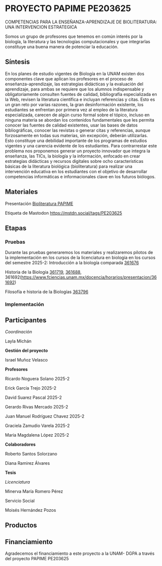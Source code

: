 # PROYECTO PAPIME PE203625
COMPETENCIAS PARA LA ENSEÑANZA-APRENDIZAJE DE BIOLITERATURA: UNA INTERVENCION ESTRATEGICA

Somos un grupo de profesores que tenemos en común interés por la biología, la literatura y las tecnologías computacionales y que integrarlas constituye una buena manera de potenciar la educación.


## Síntesis
En los planes de estudio vigentes de Biología en la UNAM existen dos componentes clave que aplican los profesores en el proceso de enseñanza-aprendizaje, las estrategias didácticas y la evaluación del aprendizaje, para ambas se requiere que los alumnos indispensable y obligatoriamente consulten fuentes de calidad, bibliografía especializada en la Web, revisen la literatura científica e  incluyan referencias y citas. Esto es un gran reto por varias razones, la gran desinformación existente, los estudiantes se enfrentan por primera vez al empleo de la literatura especializada, carecen de algún curso formal sobre el tópico, incluso en ninguna materia se abordan los contenidos fundamentales que les permita conocer las fuentes de calidad existentes, usar las bases de datos bibliográficas, conocer las revistas o generar citas y referencias, aunque forzosamente en todas sus materias, sin excepción, deberán utilizarlas. Esto constituye una debilidad importante de los programas de estudios vigentes y una carencia evidente de los estudiantes. Para contrarrestar este problema nos proponemos generar un proyecto innovador que integra la enseñanza, las TICs, la biología y la información, enfocado en crear estrategias didácticas y recursos digitales sobre ocho características básicas de la  literatura biológica (bioliteratura) para realizar una intervención educativa en los estudiantes con el objetivo de desarrollar competencias informáticas e informacionales clave en los futuros biólogos.

## Materiales

Presentación [Bioliteratura PAPIME](https://docs.google.com/presentation/d/1zhE0l9InONDt1gVKK9C_d6T00lc2jEOBAefpGJrelVQ/edit?usp=sharing) 

Etiqueta de Mastodon https://mstdn.social/tags/PE203625

## Etapas
### Pruebas
Durante las pruebas generaremos los materiales y realizaremos pilotos de la implementación en los cursos de la licenciatura en biologia en los cursos del semestre 2025-2:
Introducción a la biología comparada [361676](https://www.fciencias.unam.mx/docencia/horarios/presentacion/361677)

Historia de la Biología [361719](https://www.fciencias.unam.mx/docencia/horarios/presentacion/361719), [361688](https://www.fciencias.unam.mx/docencia/horarios/presentacion/361688), 361692(https://www.fciencias.unam.mx/docencia/horarios/presentacion/361692)

Filosofía e historia de la Biologías [363796](https://www.fciencias.unam.mx/docencia/horarios/presentacion/363796)



### Implementación


## Participantes

*Coordinación*

Layla Michán

**Gestión del proyecto**

Israel Muñoz Velasco

**Profesores**

Ricardo Noguera Solano 2025-2

Erick García Trejo 2025-2

David Suarez Pascal 2025-2

Gerardo Rivas Mercado 2025-2

Juan Manuel Rodríguez Chavez 2025-2

Graciela Zamudio Varela 2025-2

Maria Magdalena López 2025-2

**Colaboradores**

Roberto Santos Solorzano

Diana Ramirez Álvares

**Tesis**

*Licenciatura*

Minerva María Romero Pérez

Servicio Social

Moisés Hernández Pozos

## Productos

## Financiamiento
Agradecemos el financiamiento a este proyecto a la UNAM- DGPA a través del proyecto PAPIME PE203625  
